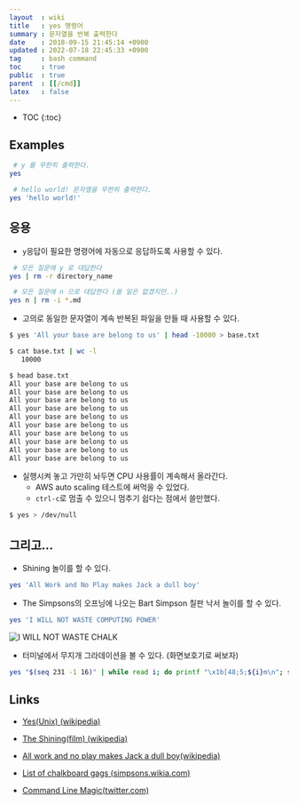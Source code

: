 ```yaml
---
layout  : wiki
title   : yes 명령어
summary : 문자열을 반복 출력한다
date    : 2018-09-15 21:45:14 +0900
updated : 2022-07-18 22:45:33 +0900
tag     : bash command
toc     : true
public  : true
parent  : [[/cmd]]
latex   : false
---
```

* TOC
{:toc}

## Examples

```sh
 # y 를 무한히 출력한다.
yes

 # hello world! 문자열을 무한히 출력한다.
yes 'hello world!'
```

## 응용

* `y`응답이 필요한 명령어에 자동으로 응답하도록 사용할 수 있다.

```sh
 # 모든 질문에 y 로 대답한다
yes | rm -r directory_name

 # 모든 질문에 n 으로 대답한다 (쓸 일은 없겠지만..)
yes n | rm -i *.md
```

* 고의로 동일한 문자열이 계속 반복된 파일을 만들 때 사용할 수 있다.

```sh
$ yes 'All your base are belong to us' | head -10000 > base.txt

$ cat base.txt | wc -l
   10000

$ head base.txt
All your base are belong to us
All your base are belong to us
All your base are belong to us
All your base are belong to us
All your base are belong to us
All your base are belong to us
All your base are belong to us
All your base are belong to us
All your base are belong to us
All your base are belong to us
```

* 실행시켜 놓고 가만히 놔두면 CPU 사용률이 계속해서 올라간다.
    * AWS auto scaling 테스트에 써먹을 수 있었다.
    * `ctrl-c`로 멈출 수 있으니 멈추기 쉽다는 점에서 쓸만했다.

```sh
$ yes > /dev/null
```

## 그리고...

* Shining 놀이를 할 수 있다.

```sh
yes 'All Work and No Play makes Jack a dull boy'
```

* The Simpsons의 오프닝에 나오는 Bart Simpson 칠판 낙서 놀이를 할 수 있다.

```sh
yes 'I WILL NOT WASTE COMPUTING POWER'
```

![I WILL NOT WASTE CHALK]( /resource/wiki/yes-cmd/chalkboard.png )

* 터미널에서 무지개 그라데이션을 볼 수 있다. (화면보호기로 써보자)

```sh
yes "$(seq 231 -1 16)" | while read i; do printf "\x1b[48;5;${i}m\n"; sleep .02; done
```

## Links

* [Yes(Unix) (wikipedia)](https://en.wikipedia.org/wiki/Yes_(Unix) )

* [The Shining(film) (wikipedia)](https://en.wikipedia.org/wiki/The_Shining_(film) )
* [All work and no play makes Jack a dull boy(wikipedia)](https://en.wikipedia.org/wiki/All_work_and_no_play_makes_Jack_a_dull_boy )
* [List of chalkboard gags (simpsons.wikia.com)](http://simpsons.wikia.com/wiki/List_of_chalkboard_gags )
* [Command Line Magic(twitter.com)](https://twitter.com/climagic/status/1005103669233311744 )

